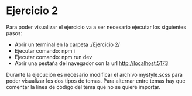 # Ejercicio 2

Para poder visualizar el ejercicio va a ser necesario ejecutar los siguientes pasos:

- Abrir un terminal en la carpeta ./Ejercicio 2/
- Ejecutar comando: npm i
- Ejecutar comando: npm run dev
- Abrir una pestaña del navegador con la url [http://localhost:5173](http://localhost:5173)

Durante la ejecución es necesario modificar el archivo mystyle.scss para poder visualizar los dos tipos de temas.
Para alternar entre temas hay que comentar la línea de código del tema que no se quiere importar.